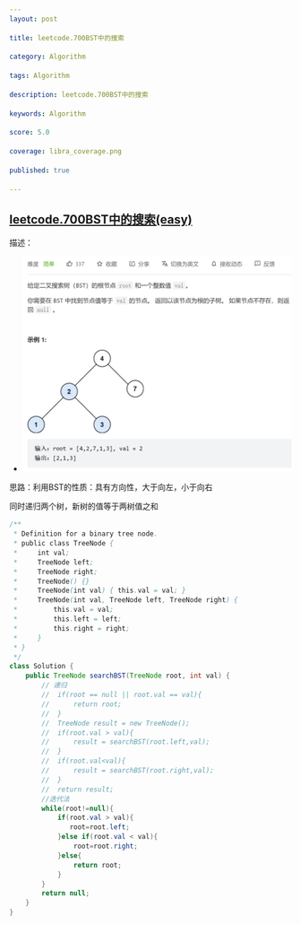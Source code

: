 ```yaml
---
layout: post

title: leetcode.700BST中的搜索

category: Algorithm

tags: Algorithm

description: leetcode.700BST中的搜索

keywords: Algorithm

score: 5.0

coverage: libra_coverage.png

published: true

---
```


## [leetcode.700BST中的搜索(easy)](https://leetcode.cn/problems/search-in-a-binary-search-tree/)

描述：

- ![image-20221111111159133](/assets/imgs/image-20221111111159133.png)

思路：利用BST的性质：具有方向性，大于向左，小于向右

同时递归两个树，新树的值等于两树值之和

```java
/**
 * Definition for a binary tree node.
 * public class TreeNode {
 *     int val;
 *     TreeNode left;
 *     TreeNode right;
 *     TreeNode() {}
 *     TreeNode(int val) { this.val = val; }
 *     TreeNode(int val, TreeNode left, TreeNode right) {
 *         this.val = val;
 *         this.left = left;
 *         this.right = right;
 *     }
 * }
 */
class Solution {
    public TreeNode searchBST(TreeNode root, int val) {
        // 递归
        //  if(root == null || root.val == val){
        //      return root;
        //  }
        //  TreeNode result = new TreeNode();
        //  if(root.val > val){
        //      result = searchBST(root.left,val); 
        //  }
        //  if(root.val<val){
        //      result = searchBST(root.right,val);
        //  }
        //  return result;
        //迭代法
        while(root!=null){
            if(root.val > val){
               root=root.left;
            }else if(root.val < val){
                root=root.right;
            }else{
                return root;
            }
        }
        return null;
    }
}
```

